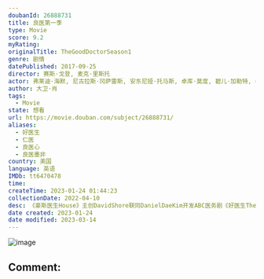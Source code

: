 ```yaml
---
doubanId: 26888731
title: 良医第一季
type: Movie
score: 9.2
myRating: 
originalTitle: TheGoodDoctorSeason1
genre: 剧情
datePublished: 2017-09-25
director: 赛斯·戈登, 麦克·里斯托
actor: 弗莱迪·海默, 尼古拉斯·冈萨雷斯, 安东尼娅·托马斯, 卓库·莫度, 碧儿·加勒特, 希尔·哈勃, 富田谭玲, 理查德·希夫, 格雷厄姆·维奇尔, 伊蕾娜·肯, 贾西卡·妮可, 迪伦·金威尔, 佩奇·斯巴勒, 奥莉维亚·斯提尔·法奥康纳, 玛莎·托马森, 布里特·洛德, 李威尹, 克里斯蒂娜·张, undefined, 基奥尼·雷贝罗, 凯西·罗尔, 尼米特·坎吉, 蒂姆·佩雷斯, 伊丽莎白·辛克勒, 艾米丽·辛克勒, 曼尼·贾希尼托, 萨拉·韦斯格拉斯
author: 大卫·肖
tags:
  - Movie
state: 想看
url: https://movie.douban.com/subject/26888731/
aliases:
  - 好医生
  - 仁医
  - 良医心
  - 良医墨非
country: 美国
language: 英语
IMDb: tt6470478
time: 
createTime: 2023-01-24 01:44:23
collectionDate: 2022-04-10
desc: 《豪斯医生House》主创DavidShore联同DanielDaeKim开发ABC医务剧《好医生TheGoodDoctor》，根据韩剧所改篇的《好医生》由DavidShore编剧，讲...
date created: 2023-01-24
date modified: 2023-03-14
---
```


![image](p2496064819.jpg)

Comment:
---
